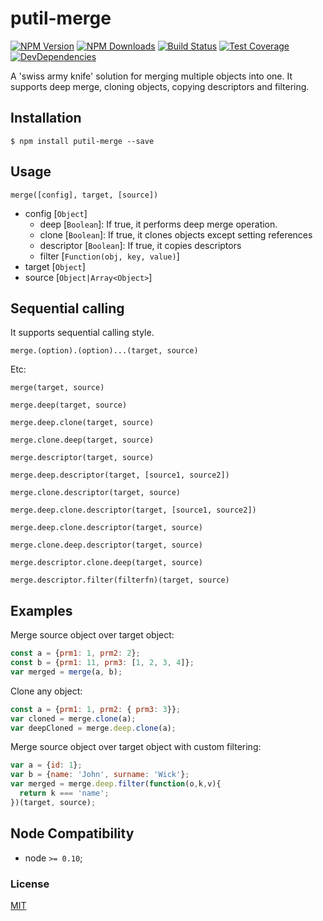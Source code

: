 # putil-merge

[![NPM Version][npm-image]][npm-url]
[![NPM Downloads][downloads-image]][downloads-url]
[![Build Status][travis-image]][travis-url]
[![Test Coverage][coveralls-image]][coveralls-url]
[![DevDependencies][devdependencies-image]][devdependencies-url]

A 'swiss army knife' solution for merging multiple objects into one. It supports deep merge, cloning objects, copying descriptors and filtering.

## Installation

`$ npm install putil-merge --save`


## Usage

`merge([config], target, [source])`

- config [`Object`]
    - deep [`Boolean`]: If true, it performs deep merge operation.
    - clone [`Boolean`]: If true, it clones objects except setting references
    - descriptor [`Boolean`]: If true, it copies descriptors
    - filter [`Function(obj, key, value)`]
- target [`Object`]
- source [`Object|Array<Object>`]

## Sequential calling

It supports sequential calling style.

`merge.(option).(option)...(target, source)`

Etc:

`merge(target, source)`

`merge.deep(target, source)`

`merge.deep.clone(target, source)`

`merge.clone.deep(target, source)`

`merge.descriptor(target, source)`

`merge.deep.descriptor(target, [source1, source2])`

`merge.clone.descriptor(target, source)`

`merge.deep.clone.descriptor(target, [source1, source2])`

`merge.deep.clone.descriptor(target, source)`

`merge.clone.deep.descriptor(target, source)`

`merge.descriptor.clone.deep(target, source)`

`merge.descriptor.filter(filterfn)(target, source)`

## Examples

Merge source object over target object:

```js
const a = {prm1: 1, prm2: 2};
const b = {prm1: 11, prm3: [1, 2, 3, 4]};
var merged = merge(a, b);
```

Clone any object:

```js
const a = {prm1: 1, prm2: { prm3: 3}};
var cloned = merge.clone(a);
var deepCloned = merge.deep.clone(a);
```

Merge source object over target object with custom filtering:
```js
var a = {id: 1};
var b = {name: 'John', surname: 'Wick'};
var merged = merge.deep.filter(function(o,k,v){
  return k === 'name';  
})(target, source);
```

## Node Compatibility

  - node `>= 0.10`;
  
### License
[MIT](LICENSE)

[npm-image]: https://img.shields.io/npm/v/putil-merge.svg
[npm-url]: https://npmjs.org/package/putil-merge
[travis-image]: https://img.shields.io/travis/panates/putil-merge/master.svg
[travis-url]: https://travis-ci.org/panates/putil-merge
[coveralls-image]: https://img.shields.io/coveralls/panates/putil-merge/master.svg
[coveralls-url]: https://coveralls.io/r/panates/putil-merge
[downloads-image]: https://img.shields.io/npm/dm/putil-merge.svg
[downloads-url]: https://npmjs.org/package/putil-merge
[devdependencies-image]: https://david-dm.org/panates/putil-merge/dev-status.svg
[devdependencies-url]:https://david-dm.org/panates/putil-merge?type=dev
